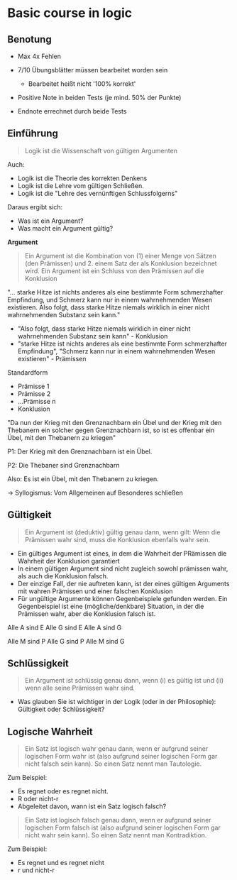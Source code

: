 # Basic course in logic

## Benotung

* Max 4x Fehlen
* 7/10 Übungsblätter müssen bearbeitet worden sein
  * Bearbeitet heißt nicht '100% korrekt'

* Positive Note in beiden Tests (je mind. 50% der Punkte)
* Endnote errechnet durch beide Tests

## Einführung

> Logik ist die Wissenschaft von gültigen Argumenten

Auch:
* Logik ist die Theorie des korrekten Denkens
* Logik ist die Lehre vom gültigen Schließen.
* Logik ist die "Lehre des vernünftigen Schlussfolgerns"

Daraus ergibt sich:
* Was ist ein Argument?
* Was macht ein Argument gültig?


**Argument**

> Ein Argument ist die Kombination von (1) einer Menge von Sätzen (den Prämissen) und 2. einem Satz der als Konklusion bezeichnet wird. Ein Argument ist ein Schluss von den Prämissen auf die Konklusion


"... starke Hitze ist nichts anderes als eine bestimmte Form schmerzhafter Empfindung, und Schmerz kann nur in einem wahrnehmenden Wesen existieren. Also folgt, dass starke Hitze niemals wirklich in einer nicht wahrnehmenden Substanz sein kann."

* "Also folgt, dass starke Hitze niemals wirklich in einer nicht wahrnehmenden Substanz sein kann" - Konklusion
* "starke Hitze ist nichts anderes als eine bestimmte Form schmerzhafter Empfindung", "Schmerz kann nur in einem wahrnehmenden Wesen existieren" - Prämissen


Standardform

* Prämisse 1
* Prämisse 2
* ...Prämisse n
* Konklusion

"Da nun der Krieg mit den Grenznachbarn ein Übel und der Krieg mit den Thebanern ein solcher gegen Grenznachbarn ist, so ist es offenbar ein Übel, mit den Thebanern zu kriegen"

P1: Der Krieg mit den Grenznachbarn ist ein Übel.

P2: Die Thebaner sind Grenznachbarn

Also: Es ist ein Übel, mit den Thebanern zu kriegen.

-> Syllogismus:
Vom Allgemeinen auf Besonderes schließen

## Gültigkeit

> Ein Argument ist (deduktiv) gültig genau dann, wenn gilt: Wenn die Prämissen wahr sind, muss die Konklusion ebenfalls wahr sein.

* Ein gültiges Argument ist eines, in dem die Wahrheit der PRämissen die Wahrheit der Konklusion garantiert
* In einem gültigen Argument sind nicht zugleich sowohl prämissen wahr, als auch die Konklusion falsch.
* Der einzige Fall, der nie auftreten kann, ist der eines gültigen Arguments mit wahren Prämissen und einer falschen Konklusion
* Für ungültige Argumente können Gegenbeispiele gefunden werden. Ein Gegenbeispiel ist eine (mögliche/denkbare) Situation, in der die Prämissen wahr, aber die Konklusion falsch ist.



Alle A sind E
Alle G sind E
Alle A sind G

Alle M sind P
Alle G sind P
Alle M sind G

## Schlüssigkeit

> Ein Argument ist schlüssig genau dann, wenn (i) es gültig ist und (ii) wenn alle seine Prämissen wahr sind.

* Was glauben Sie ist wichtiger in der Logik (oder in der Philosophie): Gültigkeit oder Schlüssigkeit?

## Logische Wahrheit

> Ein Satz ist logisch wahr genau dann, wenn er aufgrund seiner logischen Form wahr ist (also aufgrund seiner logischen Form gar nicht falsch sein kann). So einen Satz nennt man Tautologie.

Zum Beispiel:
* Es regnet oder es regnet nicht.
* R oder nicht-r
* Abgeleitet davon, wann ist ein Satz logisch falsch?

> Ein Satz ist logisch falsch genau dann, wenn er aufgrund seiner logischen Form falsch ist (also aufgrund seiner logischen Form gar nicht wahr sein kann). So einen Satz nennt man Kontradiktion.

Zum Beispiel:
* Es regnet und es regnet nicht
* r und nicht-r
